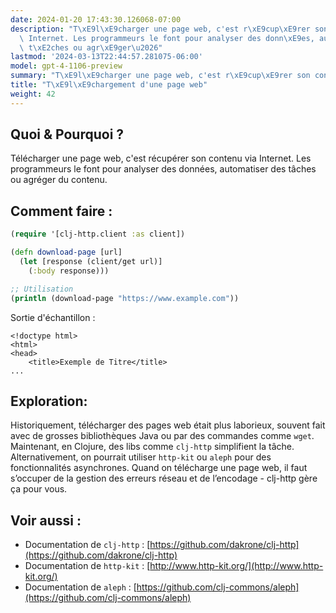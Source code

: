 ```yaml
---
date: 2024-01-20 17:43:30.126068-07:00
description: "T\xE9l\xE9charger une page web, c'est r\xE9cup\xE9rer son contenu via\
  \ Internet. Les programmeurs le font pour analyser des donn\xE9es, automatiser des\
  \ t\xE2ches ou agr\xE9ger\u2026"
lastmod: '2024-03-13T22:44:57.281075-06:00'
model: gpt-4-1106-preview
summary: "T\xE9l\xE9charger une page web, c'est r\xE9cup\xE9rer son contenu via Internet."
title: "T\xE9l\xE9chargement d'une page web"
weight: 42
---
```


## Quoi & Pourquoi ?
Télécharger une page web, c'est récupérer son contenu via Internet. Les programmeurs le font pour analyser des données, automatiser des tâches ou agréger du contenu.

## Comment faire :
```Clojure
(require '[clj-http.client :as client])

(defn download-page [url]
  (let [response (client/get url)]
    (:body response)))

;; Utilisation
(println (download-page "https://www.example.com"))
```

Sortie d'échantillon :
```
<!doctype html>
<html>
<head>
    <title>Exemple de Titre</title>
...
```

## Exploration:
Historiquement, télécharger des pages web était plus laborieux, souvent fait avec de grosses bibliothèques Java ou par des commandes comme `wget`. Maintenant, en Clojure, des libs comme `clj-http` simplifient la tâche. Alternativement, on pourrait utiliser `http-kit` ou `aleph` pour des fonctionnalités asynchrones. Quand on télécharge une page web, il faut s’occuper de la gestion des erreurs réseau et de l’encodage - clj-http gère ça pour vous.

## Voir aussi :
- Documentation de `clj-http` : [https://github.com/dakrone/clj-http](https://github.com/dakrone/clj-http)
- Documentation de `http-kit` : [http://www.http-kit.org/](http://www.http-kit.org/)
- Documentation de `aleph` : [https://github.com/clj-commons/aleph](https://github.com/clj-commons/aleph)
